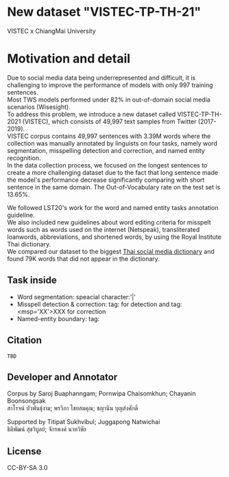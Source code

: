 # New dataset "VISTEC-TP-TH-21"
VISTEC x ChiangMai University

# Motivation and detail
Due to social media data being underrepresented and difficult, it is challenging to improve the performance of models with only 997 training sentences. \
Most TWS models performed under 82\% in out-of-domain social media scenarios (Wisesight).\
To address this problem, we introduce a new dataset called VISTEC-TP-TH-2021 (VISTEC), which consists of 49,997 text samples from Twitter (2017-2019).\
VISTEC corpus contains 49,997 sentences with 3.39M words where the collection was manually annotated by linguists on four tasks, namely word segmentation, misspelling detection and correction, and named entity recognition.\
In the data collection process, we focused on the longest sentences to create a more challenging dataset due to the fact that long sentence made the model's performance decrease significantly comparing with short sentence in the same domain. The Out-of-Vocabulary rate on the test set is 13.65%.

We followed LST20's work for the word and named entity tasks annotation guideline.\
We also included new guidelines about word editing criteria for misspelt words such as words used on the internet (Netspeak), transliterated loanwords, abbreviations, and shortened words, by using the Royal Institute Thai dictionary.\
We compared our dataset to the biggest [Thai social media dictionary](https://github.com/Knight-H/thai-lm) and found 79K words that did not appear in the dictionary.

## Task inside
- Word segmentation: speacial character:'|'
- Misspell detection & correction: tag:<msp> for detection and tag:<msp='XX'>XXX</msp> for correction
- Named-entity boundary: tag:<ne>



## Citation
```
TBD
```

## Developer and Annotator
Corpus by 
Saroj Buaphanngam; Pornwipa Chaisomkhun; Chayanin Boonsongsak \
สาโรจน์ บัวพันธุ์งาม; พรวิภา ไชยสมคุณ; ชญานิน บุญส่งศักดิ์

Supported by 
Titipat Sukhvibul; Juggapong Natwichai \
ธิติพัฒน์ สุขวิบูลย์; จักรพงศ์ นาทวิชัย

## License

CC-BY-SA 3.0

